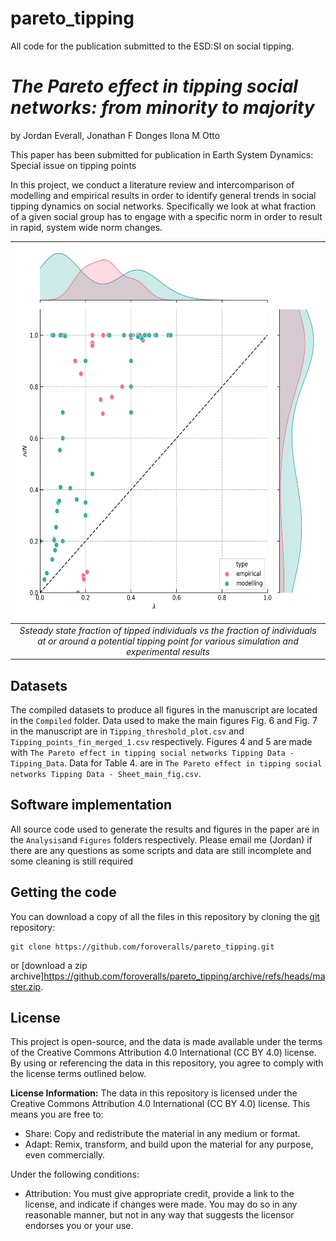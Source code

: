 # pareto_tipping
All code for the publication submitted to the ESD:SI on social tipping. 

# *The Pareto effect in tipping social networks: from minority to majority*

by
Jordan Everall,
Jonathan F Donges
Ilona M Otto


This paper has been submitted for publication in Earth System Dynamics: Special issue on tipping points 

In this project, we conduct a literature review and intercomparison of modelling and empirical results in order to identify general trends in social tipping dynamics on social networks.
Specifically we look at what fraction of a given social group has to engage with a specific norm in order to result in rapid, system wide norm changes.

|<img src="Figures/critical_values.png" alt="Image Description" width="600px" height="600px" />|
|:--:| 
| *Ssteady state fraction of tipped individuals vs the fraction of individuals at or around a potential tipping point for various simulation and experimental results* |

## Datasets 
The compiled datasets to produce all figures in the manuscript are located in the `Compiled` folder.
Data used to make the main figures Fig. 6 and Fig. 7 in the manuscript are in `Tipping_threshold_plot.csv` and `Tipping_points_fin_merged_1.csv` respectively. 
Figures 4 and 5 are made with `The Pareto effect in tipping social networks Tipping Data - Tipping_Data`. Data for Table 4. are in `The Pareto effect in tipping social networks Tipping Data - Sheet_main_fig.csv`.

## Software implementation

All source code used to generate the results and figures in the paper are in
the `Analysis`and `Figures` folders respectively.  Please email me (Jordan) if there are any questions as some scripts and data are still incomplete and some cleaning is still required

## Getting the code

You can download a copy of all the files in this repository by cloning the
[git](https://git-scm.com/) repository:

    git clone https://github.com/foroveralls/pareto_tipping.git

or [download a zip archive]https://github.com/foroveralls/pareto_tipping/archive/refs/heads/master.zip.

## License
This project is open-source, and the data is made available under the terms of the Creative Commons Attribution 4.0 International (CC BY 4.0) license. By using or referencing the data in this repository, you agree to comply with the license terms outlined below.

**License Information:**
The data in this repository is licensed under the Creative Commons Attribution 4.0 International (CC BY 4.0) license. This means you are free to:

- Share: Copy and redistribute the material in any medium or format.
- Adapt: Remix, transform, and build upon the material for any purpose, even commercially.

Under the following conditions:

- Attribution: You must give appropriate credit, provide a link to the license, and indicate if changes were made. You may do so in any reasonable manner, but not in any way that suggests the licensor endorses you or your use.

